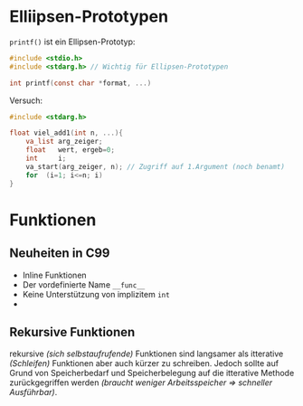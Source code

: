 # Elliipsen-Prototypen

`printf()` ist ein Ellipsen-Prototyp:
```C
#include <stdio.h>
#include <stdarg.h> // Wichtig für Ellipsen-Prototypen

int printf(const char *format, ...)
```
Versuch:
```C
#include <stdarg.h>

float viel_add1(int n, ...){
    va_list arg_zeiger;
    float   wert, ergeb=0;
    int     i;
    va_start(arg_zeiger, n); // Zugriff auf 1.Argument (noch benamt)
    for  (i=1; i<=n; i)
}
```
# Funktionen

## Neuheiten in C99

- Inline Funktionen
- Der vordefinierte Name `__func__`
- Keine Unterstützung von implizitem `int`
- 

## Rekursive Funktionen

rekursive _(sich selbstaufrufende)_ Funktionen sind langsamer als itterative _(Schleifen)_ Funktionen aber auch kürzer zu schreiben. Jedoch sollte auf Grund von Speicherbedarf und Speicherbelegung auf die itterative Methode zurückgegriffen werden _(braucht weniger Arbeitsspeicher => schneller Ausführbar)_. 